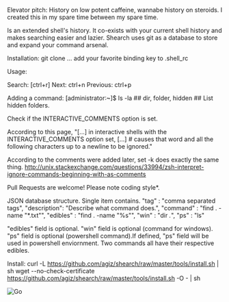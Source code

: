 Elevator pitch: History on low potent caffeine, wannabe history on steroids.
I created this in my spare time between my spare time.

Is an extended shell's history. It co-exists with your current shell history and makes searching easier and lazier. Shearch uses git as a database to store and expand your command arsenal.

Installation:
git clone …
add your favorite binding key to .shell_rc

Usage:

Search: [ctrl+r]
Next: ctrl+n
Previous: ctrl+p

Adding a command:
[administrator:~]$ ls -la ## dir, folder, hidden ## List hidden folders.


Check if the INTERACTIVE_COMMENTS option is set.

According to this page, "[...] in interactive shells with the INTERACTIVE_COMMENTS option set, [...] # causes that word and all the following characters up to a newline to be ignored."

According to the comments were added later, set -k does exactly the same thing.
http://unix.stackexchange.com/questions/33994/zsh-interpret-ignore-commands-beginning-with-as-comments

Pull Requests are welcome! Please note coding style*.

JSON database structure. Single item contains.
"tag"        : "comma separated tags",
"description": "Describe what command does.",
"command"    : "find . -name \"*.txt\"",
"edibles"    : "find . -name \"%s\"",
"win"        : "dir *.*",
"ps"         : "ls"

"edibles" field is optional. "win" field is optional (command for windows). "ps" field is optional (powershell command).If defined, "ps" field will be used in powershell enviornment. Two commands all have their respective edibles.

Install:
curl -L https://github.com/agiz/shearch/raw/master/tools/install.sh | sh
wget --no-check-certificate https://github.com/agiz/shearch/raw/master/tools/install.sh -O - | sh

![Go](http://racingpool.si/wp-content/themes/ImpreZZ/images/search_btn.gif "Go")